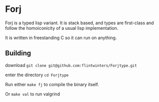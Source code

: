 # Forj

Forj is a typed lisp variant.  It is stack based, and types are first-class and follow the homoiconicity of a usual lisp implementation.

It is written in freestanding C so it can run on anything.

## Building

download `git clone git@github.com:flintwinters/Forjtype.git`

enter the directory `cd Forjtype`

Run either `make fj` to compile the binary itself.

Or `make val` to run valgrind
